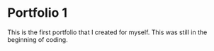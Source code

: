 # Portfolio 1

This is the first portfolio that I created for myself. This was still in the beginning of coding.
